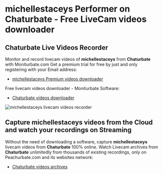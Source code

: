 # michellestaceys Performer on Chaturbate - Free LiveCam videos downloader

## Chaturbate Live Videos Recorder

Monitor and record livecam videos of **michellestaceys** from **Chaturbate** with Moniturbate.com
Get a premium trial for free by just and only registering with your Email address:
* [michellestaceys Premium videos downloader](https://moniturbate.com/request-demo-licence-key.html)

Free livecam videos downloader - Moniturbate Software:
* [Chaturbate videos downloader](https://moniturbate.com/moniturbate-download-software.html)

![michellestaceys livecam videos recorder](https://peachurnet.com/templates/moniturbate-software.png)


## Capture michellestaceys videos from the Cloud and watch your recordings on Streaming

Without the need of downloading a software, capture **michellestaceys** livecam videos from **Chaturbate** 100% online.
Watch Livecam archives from **Chaturbate** unlimitedly from thousands of existing recordings, only on Peachurbate.com and its websites network:
* [Chaturbate videos archives](https://peachurnet.com/)